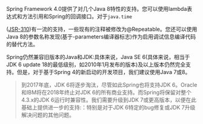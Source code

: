 Spring Framework 4.0提供了对几个Java 8特性的支持。您可以使用lambda表达式和方法引用和Spring的回调接口。对于`java.time`

\([JSR-310](https://jcp.org/en/jsr/detail?id=310)\)有一流的支持，一些现有的注释被修改为@Repeatable。您还可以使用Java 8的参数名称发现\(基于-parameters编译器标志\)作为启用调试信息编译代码的替代方法。

Spring仍然兼容旧版本的Java和JDK:具体来说，Java SE 6\(具体来说，相当于JDK 6 update 18的最低级别，如2010年1月发布的版本\)及以上版本仍然完全支持。但是，对于基于Spring 4的新启动的开发项目，我们建议使用Java 7或8。

> 到2017年底，JDK 6将逐步淘汰，尽管如此Spring也将支持JDK 6。Oracle和IBM将在2018年终止对JDK 6的所有商业支持。而Spring将保留对整个4.3.x的JDK 6运行时兼容性。我们需要升级到JDK 7或更高版本，以便在此基础上提供进一步的支持:：特别是对于JDK 6特定的bug修复或JDK 7升级解决问题的其他问题。




